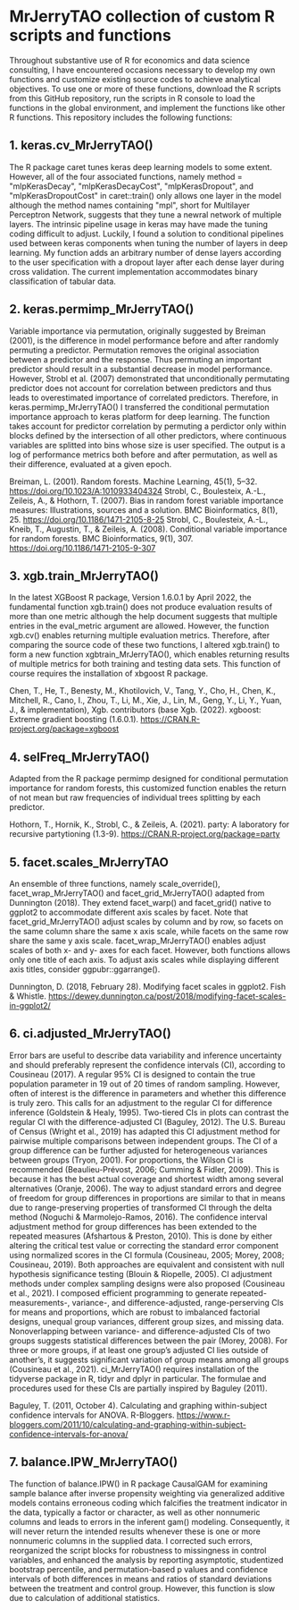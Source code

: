 # MrJerryTAO collection of custom R scripts and functions

<!--
**MrJerryTAO/MrJerryTAO** is a ✨ _special_ ✨ repository because its `README.md` (this file) appears on your GitHub profile.

Here are some ideas to get you started:

- 🔭 I’m currently working on ...
- 🌱 I’m currently learning ...
- 👯 I’m looking to collaborate on ...
- 🤔 I’m looking for help with ...
- 💬 Ask me about ...
- 📫 How to reach me: ...
- 😄 Pronouns: ...
- ⚡ Fun fact: ...
-->

Throughout substantive use of R for economics and data science consulting, I have encountered occasions necessary to develop my own functions and customize existing source codes to achieve analytical objectives. To use one or more of these functions, download the R scripts from this GitHub repository, run the scripts in R console to load the functions in the global environment, and implement the functions like other R functions. This repository includes the following functions: 

## 1. keras.cv_MrJerryTAO() 

The R package caret tunes keras deep learning models to some extent. However, all of the four associated functions, namely method = "mlpKerasDecay", "mlpKerasDecayCost", "mlpKerasDropout", and "mlpKerasDropoutCost" in caret::train() only allows one layer in the model although the method names containing "mpl", short for Multilayer Perceptron Network, suggests that they tune a newral network of multiple layers. The intrinsic pipeline usage in keras may have made the tuning coding difficult to adjust. Luckily, I found a solution to conditional pipelines used between keras components when tuning the number of layers in deep learning. My function adds an arbitrary number of dense layers according to the user specification with a dropout layer after each dense layer during cross validation. The current  implementation accommodates binary classification of tabular data. 

## 2. keras.permimp_MrJerryTAO() 

Variable importance via permutation, originally suggested by Breiman (2001), is the difference in model performance before and after randomly permuting a predictor. Permutation removes the original association between a predictor and the response. Thus permuting an important predictor should result in a substantial decrease in model performance. However, Strobl et al. (2007) demonstrated that unconditionally permutating predictor does not account for correlation between predictors and thus leads to overestimated importance of correlated predictors. Therefore, in keras.permimp_MrJerryTAO() I transferred the conditional permutation importance approach to keras platform for deep learning. The function takes account for predictor correlation by permuting a perdictor only within blocks defined by the intersection of all other predictors, where continuous variables are splitted into bins whose size is user specified. The output is a log of performance metrics both before and after permutation, as well as their difference, evaluated at a given epoch. 

Breiman, L. (2001). Random forests. Machine Learning, 45(1), 5–32. https://doi.org/10.1023/A:1010933404324
Strobl, C., Boulesteix, A.-L., Zeileis, A., & Hothorn, T. (2007). Bias in random forest variable importance measures: Illustrations, sources and a solution. BMC Bioinformatics, 8(1), 25. https://doi.org/10.1186/1471-2105-8-25
Strobl, C., Boulesteix, A.-L., Kneib, T., Augustin, T., & Zeileis, A. (2008). Conditional variable importance for random forests. BMC Bioinformatics, 9(1), 307. https://doi.org/10.1186/1471-2105-9-307


## 3. xgb.train_MrJerryTAO() 

In the latest XGBoost R package, Version 1.6.0.1 by April 2022, the fundamental function xgb.train() does not produce evaluation results of more than one metric although the help document suggests that multiple entries in the eval_metric argument are allowed. However, the function xgb.cv() enables returning multiple evaluation metrics. Therefore, after comparing the source code of these two functions, I altered xgb.train() to form a new function xgbtrain_MrJerryTAO(), which enables returning results of multiple metrics for both training and testing data sets. This function of course requires the installation of xbgoost R package. 

Chen, T., He, T., Benesty, M., Khotilovich, V., Tang, Y., Cho, H., Chen, K., Mitchell, R., Cano, I., Zhou, T., Li, M., Xie, J., Lin, M., Geng, Y., Li, Y., Yuan, J., & implementation), Xgb. contributors (base Xgb. (2022). xgboost: Extreme gradient boosting (1.6.0.1). https://CRAN.R-project.org/package=xgboost

## 4. selFreq_MrJerryTAO()

Adapted from the R package permimp designed for conditional permutation importance for random forests, this customized function enables the return of not mean but raw frequencies of individual trees splitting by each predictor. 

Hothorn, T., Hornik, K., Strobl, C., & Zeileis, A. (2021). party: A laboratory for recursive partytioning (1.3-9). https://CRAN.R-project.org/package=party

## 5. facet.scales_MrJerryTAO
An ensemble of three functions, namely scale_override(), facet_wrap_MrJerryTAO() and facet_grid_MrJerryTAO() adapted from Dunnington (2018). They extend facet_warp() and facet_grid() native to ggplot2 to accommodate different axis scales by facet. Note that facet_grid_MrJerryTAO() adjust scales by column and by row, so facets on the same column share the same x axis scale, while facets on the same row share the same y axis scale. facet_wrap_MrJerryTAO() enables adjust scales of both x- and y- axes for each facet. However, both functions allows only one title of each axis. To adjust axis scales while displaying different axis titles, consider ggpubr::ggarrange(). 

Dunnington, D. (2018, February 28). Modifying facet scales in ggplot2. Fish & Whistle. https://dewey.dunnington.ca/post/2018/modifying-facet-scales-in-ggplot2/

## 6. ci.adjusted_MrJerryTAO()

Error bars are useful to describe data variability and inference uncertainty and should preferably represent the confidence intervals (CI), according to Cousineau (2017). A regular 95% CI is designed to contain the true population parameter in 19 out of 20 times of random sampling. However, often of interest is the difference in parameters and whether this difference is truly zero. This calls for an adjustment to the regular CI for difference inference (Goldstein & Healy, 1995). Two-tiered CIs in plots can contrast the regular CI with the difference-adjusted CI (Baguley, 2012). The U.S. Bureau of Census (Wright et al., 2019) has adapted this CI adjustment method for pairwise multiple comparisons between independent groups. The CI of a group difference can be further adjusted for heterogeneous variances between groups (Tryon, 2001). For proportions, the Wilson CI is recommended (Beaulieu-Prévost, 2006; Cumming & Fidler, 2009). This is because it has the best actual coverage and shortest width among several alternatives (Oranje, 2006). The way to adjust standard errors and degree of freedom for group differences in proportions are similar to that in means due to range-preserving properties of transformed CI through the delta method (Noguchi & Marmolejo-Ramos, 2016). The confidence interval adjustment method for group differences has been extended to the repeated measures (Afshartous & Preston, 2010). This is done by either altering the critical test value or correcting the standard error component using normalized scores in the CI formula (Cousineau, 2005; Morey, 2008; Cousineau, 2019). Both approaches are equivalent and consistent with null hypothesis significance testing (Blouin & Riopelle, 2005). CI adjustment methods under complex sampling designs were also proposed (Cousineau et al., 2021). I composed efficient programming to generate repeated-measurements-, variance-, and difference-adjusted, range-perserving CIs for means and proportions, which are robust to imbalanced factorial designs, unequal group variances, different group sizes, and missing data. Nonoverlapping between variance- and difference-adjusted CIs of two groups suggests statistical differences between the pair (Morey, 2008). For three or more groups, if at least one group’s adjusted CI lies outside of another’s, it suggests significant variation of group means among all groups (Cousineau et al., 2021). ci_MrJerryTAO() requires installation of the tidyverse package in R, tidyr and dplyr in particular. The formulae and procedures used for these CIs are partially inspired by Baguley (2011). 

Baguley, T. (2011, October 4). Calculating and graphing within-subject confidence intervals for ANOVA. R-Bloggers. https://www.r-bloggers.com/2011/10/calculating-and-graphing-within-subject-confidence-intervals-for-anova/

## 7. balance.IPW_MrJerryTAO()

The function of balance.IPW() in R package CausalGAM for examining sample balance after inverse propensity weighting via generalized additive models contains erroneous coding which falcifies the treatment indicator in the data, typically a factor or character, as well as other nonnumeric columns and leads to errors in the inferent gam() modeling. Consequently, it will never return the intended results whenever these is one or more nonnumeric columns in the supplied data. I corrected such errors, reorganized the script blocks for robustness to missingness in control variables, and enhanced the analysis by reporting asymptotic, studentized bootstrap percentile, and permutation-based p values and confidence intervals of both differences in means and ratios of standard deviations between the treatment and control group. However, this function is slow due to calculation of additional statistics. 
